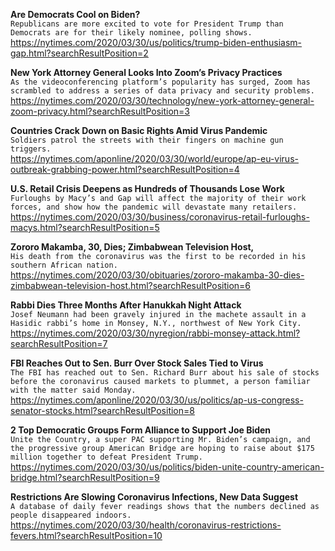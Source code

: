 **Are Democrats Cool on Biden?**\
`Republicans are more excited to vote for President Trump than Democrats are for their likely nominee, polling shows.`\
https://nytimes.com/2020/03/30/us/politics/trump-biden-enthusiasm-gap.html?searchResultPosition=2

**New York Attorney General Looks Into Zoom’s Privacy Practices**\
`As the videoconferencing platform’s popularity has surged, Zoom has scrambled to address a series of data privacy and security problems.`\
https://nytimes.com/2020/03/30/technology/new-york-attorney-general-zoom-privacy.html?searchResultPosition=3

**Countries Crack Down on Basic Rights Amid Virus Pandemic**\
`Soldiers patrol the streets with their fingers on machine gun triggers.`\
https://nytimes.com/aponline/2020/03/30/world/europe/ap-eu-virus-outbreak-grabbing-power.html?searchResultPosition=4

**U.S. Retail Crisis Deepens as Hundreds of Thousands Lose Work**\
`Furloughs by Macy’s and Gap will affect the majority of their work forces, and show how the pandemic will devastate many retailers.`\
https://nytimes.com/2020/03/30/business/coronavirus-retail-furloughs-macys.html?searchResultPosition=5

**Zororo Makamba, 30, Dies; Zimbabwean Television Host,**\
`His death from the coronavirus was the first to be recorded in his southern African nation.`\
https://nytimes.com/2020/03/30/obituaries/zororo-makamba-30-dies-zimbabwean-television-host.html?searchResultPosition=6

**Rabbi Dies Three Months After Hanukkah Night Attack**\
`Josef Neumann had been gravely injured in the machete assault in a Hasidic rabbi’s home in Monsey, N.Y., northwest of New York City.`\
https://nytimes.com/2020/03/30/nyregion/rabbi-monsey-attack.html?searchResultPosition=7

**FBI Reaches Out to Sen. Burr Over Stock Sales Tied to Virus**\
`The FBI has reached out to Sen. Richard Burr about his sale of stocks before the coronavirus caused markets to plummet, a person familiar with the matter said Monday.`\
https://nytimes.com/aponline/2020/03/30/us/politics/ap-us-congress-senator-stocks.html?searchResultPosition=8

**2 Top Democratic Groups Form Alliance to Support Joe Biden**\
`Unite the Country, a super PAC supporting Mr. Biden’s campaign, and the progressive group American Bridge are hoping to raise about $175 million together to defeat President Trump.`\
https://nytimes.com/2020/03/30/us/politics/biden-unite-country-american-bridge.html?searchResultPosition=9

**Restrictions Are Slowing Coronavirus Infections, New Data Suggest**\
`A database of daily fever readings shows that the numbers declined as people disappeared indoors.`\
https://nytimes.com/2020/03/30/health/coronavirus-restrictions-fevers.html?searchResultPosition=10

